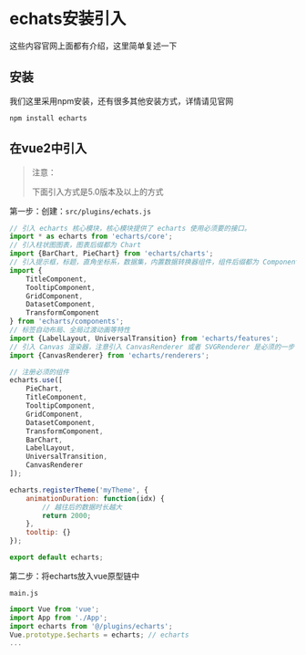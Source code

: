 # echats安装引入

这些内容官网上面都有介绍，这里简单复述一下



## 安装

我们这里采用npm安装，还有很多其他安装方式，详情请见官网

```
npm install echarts
```





## 在vue2中引入

>注意：
>
>下面引入方式是5.0版本及以上的方式

第一步：创建：`src/plugins/echats.js`

```js
// 引入 echarts 核心模块，核心模块提供了 echarts 使用必须要的接口。
import * as echarts from 'echarts/core';
// 引入柱状图图表，图表后缀都为 Chart
import {BarChart, PieChart} from 'echarts/charts';
// 引入提示框，标题，直角坐标系，数据集，内置数据转换器组件，组件后缀都为 Component
import {
	TitleComponent,
	TooltipComponent,
	GridComponent,
	DatasetComponent,
	TransformComponent
} from 'echarts/components';
// 标签自动布局、全局过渡动画等特性
import {LabelLayout, UniversalTransition} from 'echarts/features';
// 引入 Canvas 渲染器，注意引入 CanvasRenderer 或者 SVGRenderer 是必须的一步
import {CanvasRenderer} from 'echarts/renderers';

// 注册必须的组件
echarts.use([
	PieChart,
	TitleComponent,
	TooltipComponent,
	GridComponent,
	DatasetComponent,
	TransformComponent,
	BarChart,
	LabelLayout,
	UniversalTransition,
	CanvasRenderer
]);

echarts.registerTheme('myTheme', {
	animationDuration: function(idx) {
		// 越往后的数据时长越大
		return 2000;
	},
	tooltip: {}
});

export default echarts;

```



第二步：将echarts放入vue原型链中

`main.js`

```js
import Vue from 'vue';
import App from './App';
import echarts from '@/plugins/echarts';
Vue.prototype.$echarts = echarts; // echarts
...
```



